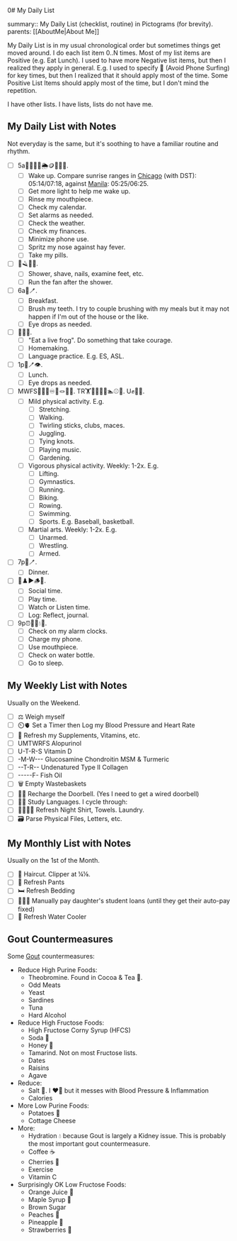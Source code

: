  0# My Daily List

summary:: My Daily List (checklist, routine) in Pictograms (for brevity).
parents: [[AboutMe|About Me]]

My Daily List is in my usual chronological order but sometimes things get moved around. I do each list item 0..N times. Most of my list items are Positive (e.g. Eat Lunch). I used to have more Negative list items, but then I realized they apply in general. E.g. I used to specify 📵 (Avoid Phone Surfing) for key times, but then I realized that it should apply most of the time. Some Positive List Items should apply most of the time, but I don't mind the repetition.

I have other lists. I have lists, lists do not have me.

## My Daily List with Notes

Not everyday is the same, but it's soothing to have a familiar routine and rhythm. 
- [ ] 5a🔆🦷📆⏰🌦️🪙📵👃💊.
  - [ ] Wake up. Compare sunrise ranges in [Chicago](https://www.timeanddate.com/sun/usa/chicago) (with DST): 05:14/07:18, against [Manila](https://www.timeanddate.com/sun/philippines/manila): 05:25/06:25.
  - [ ] Get more light to help me wake up.
  - [ ] Rinse my mouthpiece.
  - [ ] Check my calendar.
  - [ ] Set alarms as needed.
  - [ ] Check the weather.
  - [ ] Check my finances.
  - [ ] Minimize phone use.
  - [ ] Spritz my nose against hay fever.
  - [ ] Take my pills.
- [ ] 🚿🪒👣💨.
  - [ ] Shower, shave, nails, examine feet, etc.
  - [ ] Run the fan after the shower.
- [ ] 6a🍴🪥.
  - [ ] Breakfast.
  - [ ] Brush my teeth. I try to couple brushing with my meals but it may not happen if I'm out of the house or the like.
  - [ ] Eye drops as needed.
- [ ] 🐸🏡🤟.
    - [ ] "Eat a live frog". Do something that take courage.
    - [ ] Homemaking.
    - [ ] Language practice. E.g. ES, ASL.
- [ ] 1p🍴🪥👁️.
  - [ ] Lunch.
  - [ ] Eye drops as needed.
- [ ] MWFS🖖🚶🏽♾️🤹🪢🎵🌱. TR🏋️🤸🏃🚴🚣🏊⚾🏀. U✊🤼🤺.
  - [ ] Mild physical activity. E.g.
    - [ ] Stretching.
    - [ ] Walking.
    - [ ] Twirling sticks, clubs, maces.
    - [ ] Juggling.
    - [ ] Tying knots.
    - [ ] Playing music.
    - [ ] Gardening.
  - [ ] Vigorous physical activity. Weekly: 1-2x. E.g.
    - [ ] Lifting.
    - [ ] Gymnastics.
    - [ ] Running.
    - [ ] Biking.
    - [ ] Rowing.
    - [ ] Swimming.
    - [ ] Sports. E.g. Baseball, basketball.
  - [ ] Martial arts. Weekly: 1-2x. E.g.
    - [ ] Unarmed.
    - [ ] Wrestling.
    - [ ] Armed.
- [ ] 7p🍴🪥.
  - [ ] Dinner.
- [ ] 🤗♟️▶️🪵📝. 
    - [ ] Social time.
    - [ ] Play time.
    - [ ] Watch or Listen time.
    - [ ] Log: Reflect, journal.
- [ ] 9p⏰📶🦷💧😴.
  - [ ] Check on my alarm clocks.
  - [ ] Charge my phone.
  - [ ] Use mouthpiece.
  - [ ] Check on water bottle.
  - [ ] Go to sleep.

## My Weekly List with Notes

Usually on the Weekend.
- [ ] ⚖️ Weigh myself
- [ ] ⏲️🫀 Set a Timer then Log my Blood Pressure and Heart Rate
- [ ] 💊 Refresh my Supplements, Vitamins, etc.
- [ ] UMTWRFS Alopurinol
- [ ] U-T-R-S Vitamin D
- [ ] -M-W--- Glucosamine Chondroitin MSM & Turmeric
- [ ] --T-R-- Undenatured Type II Collagen
- [ ] -----F- Fish Oil
- [ ] 🗑️ Empty Wastebaskets
- [ ] 🚪🔔 Recharge the Doorbell. (Yes I need to get a wired doorbell)
- [ ] 🦉🤟 Study Languages. I cycle through:
- [ ] 🌙👕🛀🧺 Refresh Night Shirt, Towels. Laundry.
- [ ] 🗃️ Parse Physical Files, Letters, etc.

## My Monthly List with Notes

Usually on the 1st of the Month.
- [ ] 💇 Haircut. Clipper at ¼⅛.
- [ ] 👖 Refresh Pants
- [ ] 🛏️ Refresh Bedding
- [ ] 👩‍🎓💲 Manually pay daughter's student loans (until they get their auto-pay fixed)
- [ ] 🚰 Refresh Water Cooler

## Gout Countermeasures

Some [Gout](https://en.wikipedia.org/wiki/Gout) countermeasures:
- Reduce High Purine Foods:
  - Theobromine. Found in Cocoa & Tea 🍵.
  - Odd Meats
  - Yeast
  - Sardines
  - Tuna
  - Hard Alcohol
- Reduce High Fructose Foods:
  - High Fructose Corny Syrup (HFCS)
  - Soda 🥤
  - Honey 🍯
  - Tamarind. Not on most Fructose lists.
  - Dates
  - Raisins
  - Agave
- Reduce:
  - Salt 🧂. I ❤️🧂 but it messes with Blood Pressure & Inflammation
  - Calories
- More Low Purine Foods:
  - Potatoes 🥔
  - Cottage Cheese
- More:
  - Hydration 💧 because Gout is largely a Kidney issue. This is probably the most important gout countermeasure.
  - Coffee ☕
  - Cherries 🍒
  - Exercise
  - Vitamin C
- Surprisingly OK Low Fructose Foods:
  - Orange Juice 🍊
  - Maple Syrup 🍁
  - Brown Sugar
  - Peaches 🍑
  - Pineapple 🍍
  - Strawberries 🍓

